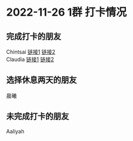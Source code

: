 # 2022-11-26 1群 打卡情况
## 完成打卡的朋友
Chintsai [链接1](http://mmbiz.qpic.cn/mmbiz_jpg/fKBOEML39zqkaqZWZicmJXOxFYzVguaicnb3qveX3B9klX2HaEQbBfEfnulAR4ic6Lc4sIvtQmlYShrQAIC70dibPg/0) [链接2](http://mmbiz.qpic.cn/mmbiz_jpg/fKBOEML39zqkaqZWZicmJXOxFYzVguaicnjwRc6nN2F9ibJKEn4waFWlibzB3BTq276NDhd7BAeZGGOMrKqntmOgHg/0) <br>Claudia [链接1](http://mmbiz.qpic.cn/mmbiz_jpg/EqM704vBbWBOxNic1cfaibE2pu1hm5Lm2fyYZR3THbaYGIljPhicIl6TMtNv8uqBZxZWLHpFKcaobWvMdRnrAwSrg/0) [链接2](http://mmbiz.qpic.cn/mmbiz_jpg/EqM704vBbWBOxNic1cfaibE2pu1hm5Lm2fIasrYeWaVgvt1XiaJgSnM7tqcoOqcsCleMSPZNZknu6liaQbDBpuB4eA/0) <br>
## 选择休息两天的朋友
晨曦

## 未完成打卡的朋友
Aaliyah


